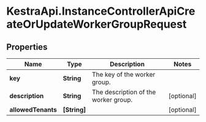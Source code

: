 # KestraApi.InstanceControllerApiCreateOrUpdateWorkerGroupRequest

## Properties

Name | Type | Description | Notes
------------ | ------------- | ------------- | -------------
**key** | **String** | The key of the worker group. | 
**description** | **String** | The description of the worker group. | [optional] 
**allowedTenants** | **[String]** |  | [optional] 


